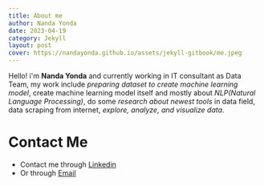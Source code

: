 ```yaml
---
title: About me
author: Nanda Yonda
date: 2023-04-19
category: Jekyll
layout: post
cover: https://nandayonda.github.io/assets/jekyll-gitbook/me.jpeg
---
```


Hello! i'm **Nanda Yonda** and currently working in IT consultant as Data Team, my work include *preparing dataset to create machine learning model*, create machine learning model itself and mostly about *NLP(Natural Language Processing)*, do some *research about newest tools* in data field, data scraping from internet, *explore, analyze, and visualize data*.

# Contact Me
- Contact me through [Linkedin](https://www.linkedin.com/in/nanda-yonda-29aa261aa/)
- Or through [Email](mailto:yondananda@gmail.com)
